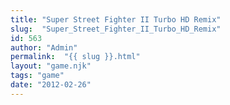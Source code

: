 ```yaml
---
title: "Super Street Fighter II Turbo HD Remix"
slug:  "Super_Street_Fighter_II_Turbo_HD_Remix"
id: 563
author: "Admin"
permalink:  "{{ slug }}.html"
layout: "game.njk"
tags: "game"
date: "2012-02-26"
---
```



